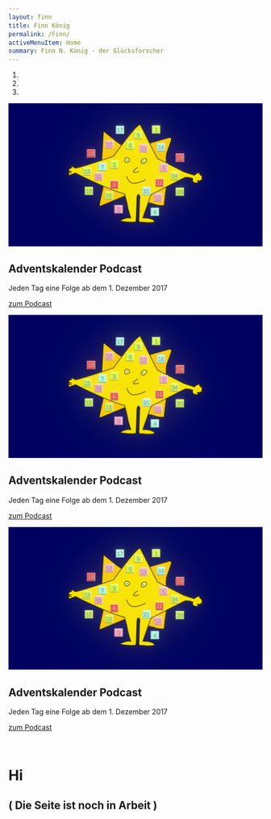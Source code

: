 ```yaml
---
layout: finn
title: Finn König
permalink: /Finn/
activeMenuItem: Home
summary: Finn N. König - der Glücksforscher
---
```

<div id="myCarousel" class="cFull carousel slide" data-ride="carousel">
        <ol class="carousel-indicators">
          <li data-target="#myCarousel" data-slide-to="0" class="active"></li>
          <li data-target="#myCarousel" data-slide-to="1" class=""></li>
          <li data-target="#myCarousel" data-slide-to="2" class=""></li>
        </ol>
        <div class="carousel-inner">
            <div class="carousel-item  active" >
            <img class="sl3 d-block w-100" src="/src/img/adventstern.jpg" alt="Adventskalender Podcast">
            <div class="container">
              <div class="carousel-caption text-right">
                 <div class="normalDevices d-none d-sm-block">
                  <h2>Adventskalender Podcast</h2>
                  <p>Jeden Tag eine Folge ab dem 1. Dezember 2017</p>
                 </div>
                <p><a class="btn btn-sm btn-primary" href="/Finn/advent/" role="button">zum Podcast</a></p>
              </div>
            </div>
          </div>
            <div class="carousel-item">
            <img class="sl1 d-block w-100" src="/src/img/adventstern.jpg" alt="Adventskalender Podcast">
            <div class="container">
              <div class="carousel-caption text-right">
                <div class="normalDevices d-none d-sm-block">
                  <h2>Adventskalender Podcast</h2>
                  <p>Jeden Tag eine Folge ab dem 1. Dezember 2017</p>
                 </div>
                <p><a class="btn btn-sm btn-primary" href="/Finn/advent/" role="button">zum Podcast</a></p>
              </div>
            </div>
          </div>
            <div class="carousel-item">
            <img class="sl2 d-block w-100" src="/src/img/adventstern.jpg" alt="Adventskalender Podcast">
            <div class="container">
              <div class="carousel-caption text-right">
                <div class="normalDevices d-none d-sm-block">
                  <h2>Adventskalender Podcast</h2>
                  <p>Jeden Tag eine Folge ab dem 1. Dezember 2017</p>
                 </div>
                <p><a class="btn btn-sm btn-primary" href="/Finn/advent/" role="button">zum Podcast</a></p>
              </div>
            </div>
          </div>
        </div>
 </div>
<br>

# Hi

## ( Die Seite ist noch in Arbeit )



<br><br>
